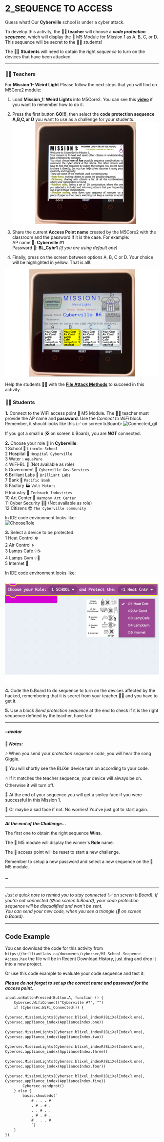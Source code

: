 # 2_SEQUENCE TO ACCESS

Guess what! Our __Cyberville__ school is under a cyber attack.

To develop this activity, the __🧑‍🏫 teacher__ will choose a __*code protection sequence*__, which will display the 📳 M5 Module for Mission 1 as A, B, C, or D. This sequence will be secret to the 🧑‍🎓 students! 

The __🧑‍🎓 Students__ will need to obtain the right *sequence* to turn on the devices that have been attacked.  

---  

### 🧑‍🏫  __Teachers__
For __Mission 1- Weird Light__ Please follow the next steps that you will find on M5Core2 module:

1. Load __Mission_1: Weird Lights__ into M5Core2. You can see this [__video__](https://www.canva.com/design/DAGJhm69_Mk/JdN1bb74mN-bKiclzST5Ag/watch?utm_content=DAGJhm69_Mk&utm_campaign=designshare&utm_medium=link&utm_source=editor) if you want to remember how to do it.

2. Press the first button __GO!!!__, then select the __code protection sequence A,B,C,or D__ you want to use as a challenge for your students. ![Act_M1](https://github.com/Brilliant-Labs/code.bl/blob/code_alpha/packaged/docs/static/mb/projects/bboard-tutorials-cyberville/Passwords/2_Seq_to_Access/Act_M1.png?raw=true "Activity Mission 1")

3. Share the current __Access Point name__ created by the M5Core2 with the classroom and the password if it is the case. For example:  
        AP name  📳: __Cyberville #1__  
        Password 🔑: __BL_Cybr1__ *(if you are using default one)*

4. Finally, press on the screen between options A, B, C or D. Your choice will be highlighted in yellow. That is all!.  

![M1_Selected](https://github.com/Brilliant-Labs/code.bl/blob/code_alpha/packaged/docs/static/mb/projects/bboard-tutorials-cyberville/Passwords/2_Seq_to_Access/M1Selected.png?raw=true "Mission Selected")  
  
Help the students 🧑‍🎓 with the [__File Attack Methods__](https://drive.google.com/file/d/1jTZZxPD-yWJKPnu3njlZYRXsEjrpXb3o/view?usp=drive_link) to succeed in this activity.

### 🧑‍🎓 __Students__

__1.__ Connect to the WiFi access point 📳 M5 Module. The 🧑‍🏫 teacher must provide the AP name and __password__. Use the *Connect to WiFi* block. Remember, it should looks like this (✅ on screen b.Board):
<img src="https://github.com/Brilliant-Labs/code.bl/blob/code_alpha/packaged/docs/static/mb/projects/bboard-tutorials-cyberville/Networking/1_Connecting/Connected_gif.gif?raw=true" alt="Connected_gif" title="If you get a ✅, you are connected to Access Point" width="300" />  

If you got a small __x__ (❎ on screen b.Board), you are __*NOT*__ connected.   
  
__2.__ Choose your role 👤 in __Cyberville__:  
    1 School          🏫  `Lincoln School`  
    2 Hospital        🏥  `Hospital Cyberville`  
    3 Water           💧  `AquaPure`  
    4 WiFi-BL         📳  (Not available as role)    
    5 Government      🏢  `Cyberville Gov.Services`   
    6 Brilliant Labs  🏩  `Brilliant Labs`    
    7 Bank            🏦  `Pacific Bank`    
    8 Factory         🏭  `Volt Motors`  
    9 Industry        🏪  `Techmach Industries`  
    10 Art Center     🎨  `Harmony Art Center`   
    11 Cyber Security 🕵️‍♂️  (Not available as role)    
    12 Citizens       😎  `The Cyberville community`  
    
In IDE code environment looks like:  
![ChooseRole](https://github.com/Brilliant-Labs/code.bl/blob/code_alpha/packaged/docs/static/mb/projects/bboard-tutorials-cyberville/Passwords/2_Seq_to_Access/ChooseRol-EN.png?raw=true "Choose a Role")    

__3.__ Select a device to be protected:   
    1 Heat Control ❄️  
    2 Air Control  🌀  
    3 Lamps Cafe 💡☕  
    4 Lamps Gym  💡🏃    
    5 Internet     🛜  
 
In IDE code environment looks like:  
![ChooseDevice](https://github.com/Brilliant-Labs/code.bl/blob/code_alpha/packaged/docs/static/mb/projects/bboard-tutorials-cyberville/Passwords/2_Seq_to_Access/ChooseDevice-EN.png?raw=true "Choose a Role")

__4.__ Code the b.Board to do sequence to turn on the devices affected by the hacked, remembering that it is secret from your teacher 🧑‍🏫 and you have to get it.

__5.__ Use a block *Send protection sequence* at the end to check if it is the right sequence defined by the teacher, have fan!
  
***

##### ~avatar
📌 __*Notes:*__

🎶 When you send your *protection sequence code*, you will hear the song Giggle.

🌟 You will shortly see the BLiXel device turn on according to your code.

⭐️ If it matches the teacher sequence, your device will always be on.  Otherwise it will turn off.

🙂 At the end of your sequence you will get a smiley face if you were successful in this Mission 1.

🙁 Or maybe a sad face if not. No worries! You've just got to start again.

---

__*At the end of the Challenge...*__

The first one to obtain the right sequence __Wins__.

The 📳 M5 module will display the winner's __Role__ name.

The 📳 access point will be reset to start a new challenge.

Remember to setup a new password and select a new sequence on the 📳 M5 module.
##### ~



---

 *Just a quick note to remind you to stay connected (✅ on screen b.Board). If you're not connected (❎ on screen b.Board), your code protection sequence will be disqualified and won't be sent.       
 You can send your new code, when you see a triangle (🔺 on screen b.Board).*

---

## Code Example

You can download the code for this activity from `https://brilliantlabs.ca/documents/cybersec/M1-School-Sequence-Access.hex` the file will be in Recent Download History, just drag and drop it into a new project.  

Or use this code example to evaluate your code sequence and test it.

__*Please do not forget to set up the correct name and password for the access point.*__

```blocks
input.onButtonPressed(Button.A, function () {
    Cybersec.WifiConnect("Cyberville #?", "")
    if (Cybersec.WiFi_Connected()) {
        Cybersec.MissionLights(Cybersec.blixel_indexR(BLiXelIndexR.one), Cybersec.appliance_index(ApplianceIndex.one))
        Cybersec.MissionLights(Cybersec.blixel_indexR(BLiXelIndexR.one), Cybersec.appliance_index(ApplianceIndex.two))
        Cybersec.MissionLights(Cybersec.blixel_indexR(BLiXelIndexR.one), Cybersec.appliance_index(ApplianceIndex.three))
        Cybersec.MissionLights(Cybersec.blixel_indexR(BLiXelIndexR.one), Cybersec.appliance_index(ApplianceIndex.four))
        Cybersec.MissionLights(Cybersec.blixel_indexR(BLiXelIndexR.one), Cybersec.appliance_index(ApplianceIndex.five))
        Cybersec.sendprot()
    } else {
        basic.showLeds(`
            # . . . #
            . # . # .
            . . # . .
            . # . # .
            # . . . #
            `)
    }
})

```